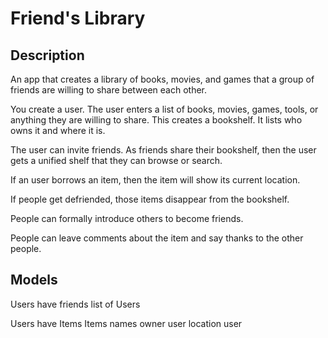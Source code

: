 # Friend's Library

## Description

An app that creates a library of books, movies, and games that a group of friends are willing to share between each other.

You create a user. The user enters a list of books, movies, games, tools, or anything they are willing to share. This creates a bookshelf. It lists who owns it and where it is.

The user can invite friends. As friends share their bookshelf, then the user gets a unified shelf that they can browse or search.

If an user borrows an item, then the item will show its current location.

If people get defriended, those items disappear from the bookshelf.

People can formally introduce others to become friends.

People can leave comments about the item and say thanks to the other people.

## Models

Users  have friends list of  Users

Users have Items
Items 
 names
 owner    user
 location user


